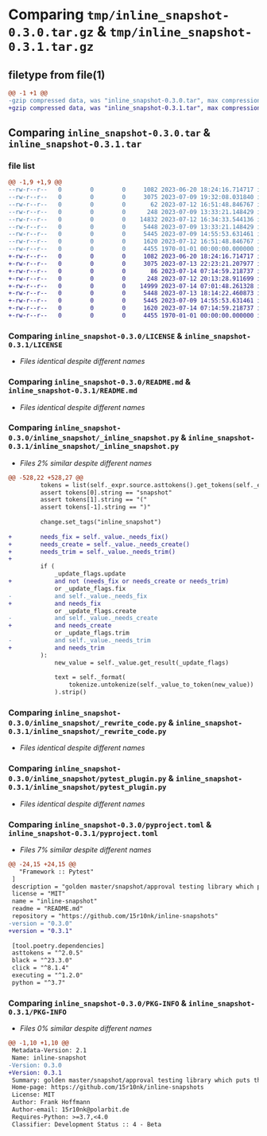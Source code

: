 # Comparing `tmp/inline_snapshot-0.3.0.tar.gz` & `tmp/inline_snapshot-0.3.1.tar.gz`

## filetype from file(1)

```diff
@@ -1 +1 @@
-gzip compressed data, was "inline_snapshot-0.3.0.tar", max compression
+gzip compressed data, was "inline_snapshot-0.3.1.tar", max compression
```

## Comparing `inline_snapshot-0.3.0.tar` & `inline_snapshot-0.3.1.tar`

### file list

```diff
@@ -1,9 +1,9 @@
--rw-r--r--   0        0        0     1082 2023-06-20 18:24:16.714717 inline_snapshot-0.3.0/LICENSE
--rw-r--r--   0        0        0     3075 2023-07-09 19:32:08.031840 inline_snapshot-0.3.0/README.md
--rw-r--r--   0        0        0       62 2023-07-12 16:51:48.846767 inline_snapshot-0.3.0/inline_snapshot/__init__.py
--rw-r--r--   0        0        0      248 2023-07-09 13:33:21.148429 inline_snapshot-0.3.0/inline_snapshot/_format.py
--rw-r--r--   0        0        0    14832 2023-07-12 16:34:33.544136 inline_snapshot-0.3.0/inline_snapshot/_inline_snapshot.py
--rw-r--r--   0        0        0     5448 2023-07-09 13:33:21.148429 inline_snapshot-0.3.0/inline_snapshot/_rewrite_code.py
--rw-r--r--   0        0        0     5445 2023-07-09 14:55:53.631461 inline_snapshot-0.3.0/inline_snapshot/pytest_plugin.py
--rw-r--r--   0        0        0     1620 2023-07-12 16:51:48.846767 inline_snapshot-0.3.0/pyproject.toml
--rw-r--r--   0        0        0     4455 1970-01-01 00:00:00.000000 inline_snapshot-0.3.0/PKG-INFO
+-rw-r--r--   0        0        0     1082 2023-06-20 18:24:16.714717 inline_snapshot-0.3.1/LICENSE
+-rw-r--r--   0        0        0     3075 2023-07-13 22:23:21.207977 inline_snapshot-0.3.1/README.md
+-rw-r--r--   0        0        0       86 2023-07-14 07:14:59.218737 inline_snapshot-0.3.1/inline_snapshot/__init__.py
+-rw-r--r--   0        0        0      248 2023-07-12 20:13:28.911699 inline_snapshot-0.3.1/inline_snapshot/_format.py
+-rw-r--r--   0        0        0    14999 2023-07-14 07:01:48.261328 inline_snapshot-0.3.1/inline_snapshot/_inline_snapshot.py
+-rw-r--r--   0        0        0     5448 2023-07-13 18:14:22.460873 inline_snapshot-0.3.1/inline_snapshot/_rewrite_code.py
+-rw-r--r--   0        0        0     5445 2023-07-09 14:55:53.631461 inline_snapshot-0.3.1/inline_snapshot/pytest_plugin.py
+-rw-r--r--   0        0        0     1620 2023-07-14 07:14:59.218737 inline_snapshot-0.3.1/pyproject.toml
+-rw-r--r--   0        0        0     4455 1970-01-01 00:00:00.000000 inline_snapshot-0.3.1/PKG-INFO
```

### Comparing `inline_snapshot-0.3.0/LICENSE` & `inline_snapshot-0.3.1/LICENSE`

 * *Files identical despite different names*

### Comparing `inline_snapshot-0.3.0/README.md` & `inline_snapshot-0.3.1/README.md`

 * *Files identical despite different names*

### Comparing `inline_snapshot-0.3.0/inline_snapshot/_inline_snapshot.py` & `inline_snapshot-0.3.1/inline_snapshot/_inline_snapshot.py`

 * *Files 2% similar despite different names*

```diff
@@ -528,22 +528,27 @@
         tokens = list(self._expr.source.asttokens().get_tokens(self._expr.node))
         assert tokens[0].string == "snapshot"
         assert tokens[1].string == "("
         assert tokens[-1].string == ")"
 
         change.set_tags("inline_snapshot")
 
+        needs_fix = self._value._needs_fix()
+        needs_create = self._value._needs_create()
+        needs_trim = self._value._needs_trim()
+
         if (
             _update_flags.update
+            and not (needs_fix or needs_create or needs_trim)
             or _update_flags.fix
-            and self._value._needs_fix
+            and needs_fix
             or _update_flags.create
-            and self._value._needs_create
+            and needs_create
             or _update_flags.trim
-            and self._value._needs_trim
+            and needs_trim
         ):
             new_value = self._value.get_result(_update_flags)
 
             text = self._format(
                 tokenize.untokenize(self._value_to_token(new_value))
             ).strip()
```

### Comparing `inline_snapshot-0.3.0/inline_snapshot/_rewrite_code.py` & `inline_snapshot-0.3.1/inline_snapshot/_rewrite_code.py`

 * *Files identical despite different names*

### Comparing `inline_snapshot-0.3.0/inline_snapshot/pytest_plugin.py` & `inline_snapshot-0.3.1/inline_snapshot/pytest_plugin.py`

 * *Files identical despite different names*

### Comparing `inline_snapshot-0.3.0/pyproject.toml` & `inline_snapshot-0.3.1/pyproject.toml`

 * *Files 7% similar despite different names*

```diff
@@ -24,15 +24,15 @@
   "Framework :: Pytest"
 ]
 description = "golden master/snapshot/approval testing library which puts the values right into your source code"
 license = "MIT"
 name = "inline-snapshot"
 readme = "README.md"
 repository = "https://github.com/15r10nk/inline-snapshots"
-version = "0.3.0"
+version = "0.3.1"
 
 [tool.poetry.dependencies]
 asttokens = "^2.0.5"
 black = "^23.3.0"
 click = "^8.1.4"
 executing = "^1.2.0"
 python = "^3.7"
```

### Comparing `inline_snapshot-0.3.0/PKG-INFO` & `inline_snapshot-0.3.1/PKG-INFO`

 * *Files 0% similar despite different names*

```diff
@@ -1,10 +1,10 @@
 Metadata-Version: 2.1
 Name: inline-snapshot
-Version: 0.3.0
+Version: 0.3.1
 Summary: golden master/snapshot/approval testing library which puts the values right into your source code
 Home-page: https://github.com/15r10nk/inline-snapshots
 License: MIT
 Author: Frank Hoffmann
 Author-email: 15r10nk@polarbit.de
 Requires-Python: >=3.7,<4.0
 Classifier: Development Status :: 4 - Beta
```


